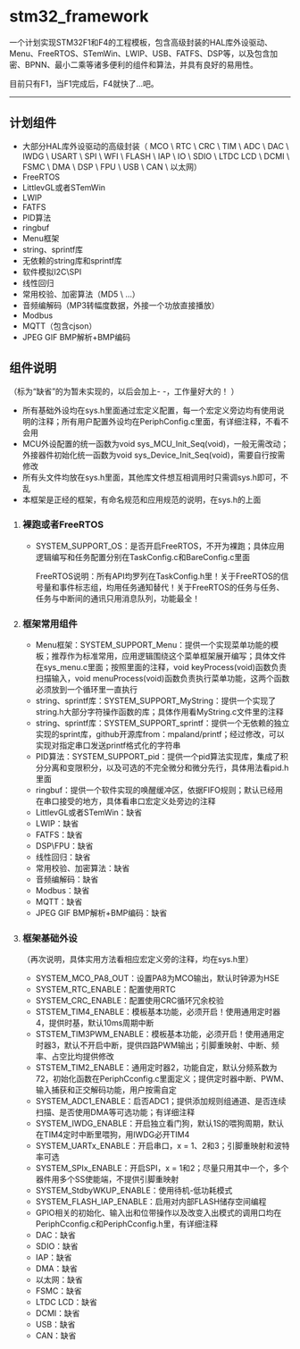 # stm32_framework
一个计划实现STM32F1和F4的工程模板，包含高级封装的HAL库外设驱动、Menu、FreeRTOS、STemWin、LWIP、USB、FATFS、DSP等，以及包含加密、BPNN、最小二乘等诸多便利的组件和算法，并具有良好的易用性。

目前只有F1，当F1完成后，F4就快了...吧。

------

## 计划组件

-   大部分HAL库外设驱动的高级封装（ MCO \ RTC \ CRC \ TIM \ ADC \ DAC \ IWDG \ USART \ SPI \ WFI \ FLASH \ IAP \ IO \ SDIO \ LTDC LCD \ DCMI \ FSMC \ DMA \ DSP \ FPU \ USB \ CAN \ 以太网）
-   FreeRTOS
-   LittlevGL或者STemWin
-   LWIP
-   FATFS
-   PID算法
-   ringbuf
-   Menu框架
-   string、sprintf库
-   无依赖的string库和sprintf库
-   软件模拟I2C\SPI
-   线性回归
-   常用校验、加密算法（MD5 \ ...）
-   音频编解码（MP3转幅度数据，外接一个功放直接播放）
-   Modbus
-   MQTT（包含cjson）
-   JPEG GIF BMP解析+BMP编码

## 组件说明

（标为“缺省”的为暂未实现的，以后会加上- -，工作量好大的！ ）

-   所有基础外设均在sys.h里面通过宏定义配置，每一个宏定义旁边均有使用说明的注释；所有用户配置外设均在PeriphConfig.c里面，有详细注释，不看不会用
-   MCU外设配置的统一函数为void sys_MCU_Init_Seq(void)，一般无需改动；外接器件初始化统一函数为void sys_Device_Init_Seq(void)，需要自行按需修改
-   所有头文件均放在sys.h里面，其他库文件想互相调用时只需调sys.h即可，不乱
-   本框架是正经的框架，有命名规范和应用规范的说明，在sys.h的上面

1.  ### 裸跑或者FreeRTOS

    -   SYSTEM_SUPPORT_OS：是否开启FreeRTOS，不开为裸跑；具体应用逻辑编写和任务配置分别在TaskConfig.c和BareConfig.c里面

        FreeRTOS说明：所有API均罗列在TaskConfig.h里！关于FreeRTOS的信号量和事件标志组，均用任务通知替代！关于FreeRTOS的任务与任务、任务与中断间的通讯只用消息队列，功能最全！

2.  ### 框架常用组件

    -   Menu框架：SYSTEM_SUPPORT_Menu：提供一个实现菜单功能的模板；推荐作为标准常用，应用逻辑围绕这个菜单框架展开编写；具体文件在sys_menu.c里面；按照里面的注释，void keyProcess(void)函数负责扫描输入，void menuProcess(void)函数负责执行菜单功能，这两个函数必须放到一个循环里一直执行
    -   string、sprintf库：SYSTEM_SUPPORT_MyString：提供一个实现了string.h大部分字符操作函数的库；具体作用看MyString.c文件里的注释
    -   string、sprintf库：SYSTEM_SUPPORT_sprintf：提供一个无依赖的独立实现的sprint库，github开源库from：mpaland/printf；经过修改，可以实现对指定串口发送printf格式化的字符串
    -   PID算法：SYSTEM_SUPPORT_pid：提供一个pid算法实现库，集成了积分分离和变限积分，以及可选的不完全微分和微分先行，具体用法看pid.h里面
    -   ringbuf：提供一个软件实现的唤醒缓冲区，依据FIFO规则；默认已经用在串口接受的地方，具体看串口宏定义处旁边的注释
    -   LittlevGL或者STemWin：缺省
    -   LWIP：缺省
    -   FATFS：缺省
    -   DSP\FPU：缺省
    -   线性回归：缺省
    -   常用校验、加密算法：缺省
    -   音频编解码：缺省
    -   Modbus：缺省
    -   MQTT：缺省
    -   JPEG GIF BMP解析+BMP编码：缺省

3.  ### 框架基础外设

    （再次说明，具体实用方法看相应宏定义旁的注释，均在sys.h里）
    
    -   SYSTEM_MCO_PA8_OUT：设置PA8为MCO输出，默认时钟源为HSE
    -   SYSTEM_RTC_ENABLE：配置使用RTC
    -   SYSTEM_CRC_ENABLE：配置使用CRC循环冗余校验
    -   STSTEM_TIM4_ENABLE：模板基本功能，必须开启！使用通用定时器4，提供时基，默认10ms周期中断
    -   STSTEM_TIM3PWM_ENABLE：模板基本功能，必须开启！使用通用定时器3，默认不开启中断，提供四路PWM输出；引脚重映射、中断、频率、占空比均提供修改
    -   STSTEM_TIM2_ENABLE：通用定时器2，功能自定，默认分频系数为72，初始化函数在PeriphCconfig.c里面定义；提供定时器中断、PWM、输入捕获和正交解码功能，用户按需自定
    -   SYSTEM_ADC1_ENABLE：启否ADC1；提供添加规则组通道、是否连续扫描、是否使用DMA等可选功能；有详细注释
    -   SYSTEM_IWDG_ENABLE：开启独立看门狗，默认1S的喂狗周期，默认在TIM4定时中断里喂狗，用IWDG必开TIM4
    -   SYSTEM_UARTx_ENABLE：开启串口，x = 1、2和3；引脚重映射和波特率可选
    -   SYSTEM_SPIx_ENABLE：开启SPI，x = 1和2；尽量只用其中一个，多个器件用多个SS使能端，不提供引脚重映射
    -   SYSTEM_StdbyWKUP_ENABLE：使用待机-低功耗模式
    -   SYSTEM_FLASH_IAP_ENABLE：启用对内部FLASH储存空间编程
    -   GPIO相关的初始化、输入出和位带操作以及改变入出模式的调用口均在PeriphCconfig.c和PeriphCconfig.h里，有详细注释
    -   DAC：缺省
    -   SDIO：缺省
    -   IAP：缺省
    -   DMA：缺省
    -   以太网：缺省
    -   FSMC：缺省
    -   LTDC LCD：缺省
    -   DCMI：缺省
    -   USB：缺省
    -   CAN：缺省

